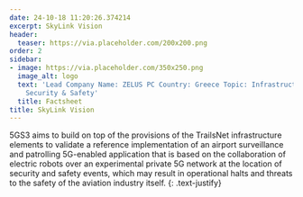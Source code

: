 ```yaml
---
date: 24-10-18 11:20:26.374214
excerpt: SkyLink Vision
header:
  teaser: https://via.placeholder.com/200x200.png
order: 2
sidebar:
- image: https://via.placeholder.com/350x250.png
  image_alt: logo
  text: 'Lead Company Name: ZELUS PC Country: Greece Topic: Infrastructure, Transportation,
    Security & Safety'
  title: Factsheet
title: SkyLink Vision
---
```

5GS3 aims to build on top of the provisions of the TrailsNet infrastructure elements to validate a reference implementation of an airport surveillance and patrolling 5G-enabled application that is based on the collaboration of electric robots over an experimental private 5G network at the location of security and safety events, which may result in operational halts and threats to the safety of the aviation industry itself.
{: .text-justify}

